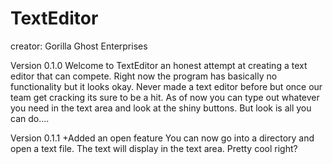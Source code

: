 # TextEditor

creator: Gorilla Ghost Enterprises

Version 0.1.0
Welcome to TextEditor an honest attempt at creating a text editor that can compete. Right now the program has basically no functionality but it looks okay. Never made a text editor before but once our team get cracking its sure to be a hit. As of now you can type out whatever you need in the text area and look at the shiny buttons. But look is all you can do....

Version 0.1.1
+Added an open feature
You can now go into a directory and open a text file. The text will display in the text area. Pretty cool right?
